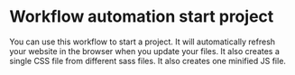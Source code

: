 # Workflow automation start project

You can use this workflow to start a project. It will automatically refresh your website in the browser when you update your files. It also creates a single CSS file from different sass files. It also creates one minified JS file. 